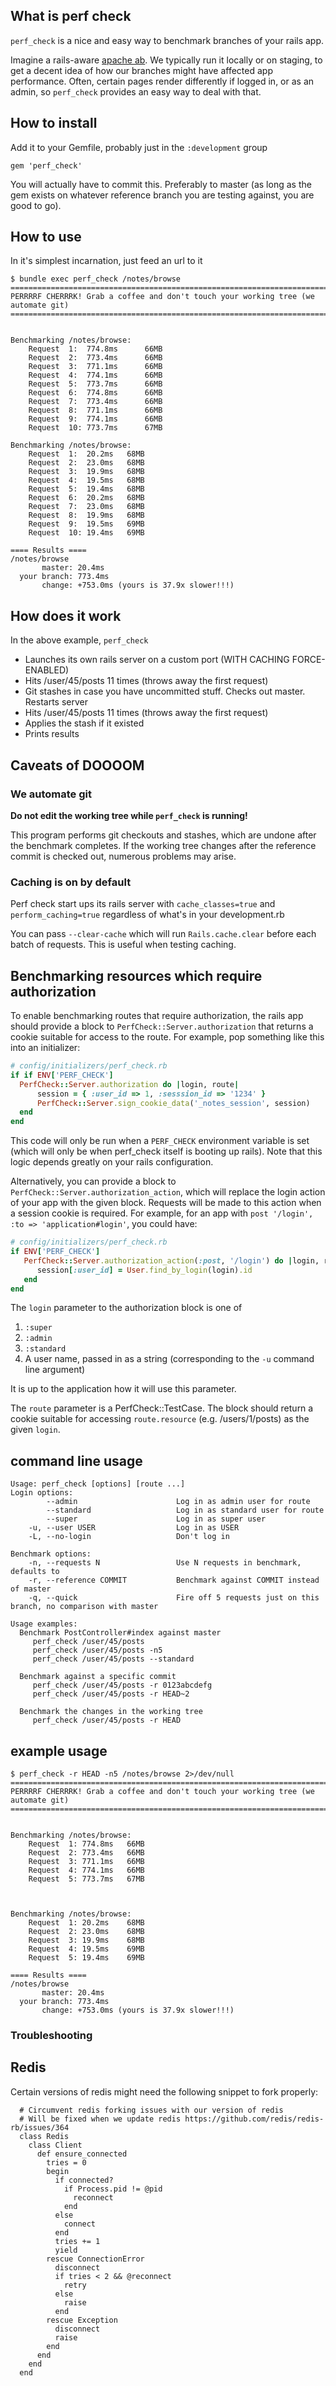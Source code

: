 ## What is perf check

`perf_check` is a nice and easy way to benchmark branches of your rails app.

Imagine a rails-aware [apache ab](http://httpd.apache.org/docs/2.2/programs/ab.html). We typically run it locally or on staging, to get a decent idea of how our branches might have affected app performance. Often, certain pages render differently if logged in, or as an admin, so `perf_check` provides an easy way to deal with that.

## How to install

Add it to your Gemfile, probably just in the `:development` group

```
gem 'perf_check'
```

You will actually have to commit this. Preferably to master (as long as the gem exists on whatever reference branch you are testing against, you are good to go).

## How to use

In it's simplest incarnation, just feed an url to it

```
$ bundle exec perf_check /notes/browse 
=============================================================================
PERRRRF CHERRRK! Grab a coffee and don't touch your working tree (we automate git)
=============================================================================


Benchmarking /notes/browse:
	Request  1:  774.8ms	  66MB
	Request  2:  773.4ms	  66MB
	Request  3:  771.1ms	  66MB
	Request  4:  774.1ms	  66MB
	Request  5:  773.7ms	  66MB
	Request  6:  774.8ms	  66MB
	Request  7:  773.4ms	  66MB
	Request  8:  771.1ms	  66MB
	Request  9:  774.1ms	  66MB
	Request  10: 773.7ms	  67MB

Benchmarking /notes/browse:
	Request  1:  20.2ms	  68MB
	Request  2:  23.0ms	  68MB
	Request  3:  19.9ms	  68MB
	Request  4:  19.5ms	  68MB
	Request  5:  19.4ms	  68MB
	Request  6:  20.2ms	  68MB
	Request  7:  23.0ms	  68MB
	Request  8:  19.9ms	  68MB
	Request  9:  19.5ms	  69MB
	Request  10: 19.4ms	  69MB

==== Results ====
/notes/browse
       master: 20.4ms
  your branch: 773.4ms
       change: +753.0ms (yours is 37.9x slower!!!)
```

## How does it work

In the above example, `perf_check`

* Launches its own rails server on a custom port (WITH CACHING FORCE-ENABLED)
* Hits /user/45/posts 11 times (throws away the first request)
* Git stashes in case you have uncommitted stuff. Checks out master. Restarts server
* Hits /user/45/posts 11 times (throws away the first request)
* Applies the stash if it existed
* Prints results

## Caveats of DOOOOM

### We automate git

**Do not edit the working tree while `perf_check` is running!** 

This program performs git checkouts and stashes, which are undone after the benchmark completes. If the working tree changes after the reference commit is checked out, numerous problems may arise. 

### Caching is on by default

Perf check start ups its rails server with `cache_classes=true` and `perform_caching=true` regardless of what's in your development.rb

You can pass `--clear-cache` which will run `Rails.cache.clear` before each batch of requests. This is useful when testing caching.

## Benchmarking resources which require authorization

To enable benchmarking routes that require authorization, the rails app should provide a block to `PerfCheck::Server.authorization` that returns a cookie suitable for access to the route. For example, pop something like this into an initializer:

```Ruby
# config/initializers/perf_check.rb
if if ENV['PERF_CHECK']
  PerfCheck::Server.authorization do |login, route|
      session = { :user_id => 1, :sesssion_id => '1234' }
      PerfCheck::Server.sign_cookie_data('_notes_session', session)
  end
end
```

This code will only be run when a `PERF_CHECK` environment variable is set (which will only be when perf_check itself is booting up rails). Note that this logic depends greatly on your rails configuration. 

Alternatively, you can provide a block to `PerfCheck::Server.authorization_action`, which will replace the login action of your app with the given block. Requests will be made to this action when a session cookie is required. For example, for an app with `post '/login', :to => 'application#login'`, you could have:

```Ruby
# config/initializers/perf_check.rb
if ENV['PERF_CHECK']
   PerfCheck::Server.authorization_action(:post, '/login') do |login, route|
      session[:user_id] = User.find_by_login(login).id
   end
end
```

The `login` parameter to the authorization block is one of

  1. `:super`
  2. `:admin`
  3. `:standard`
  4. A user name, passed in as a string (corresponding to the `-u` command line argument)

It is up to the application how it will use this parameter.

The `route` parameter is a PerfCheck::TestCase. The block should return a cookie suitable for accessing `route.resource` (e.g. /users/1/posts) as the given `login`.

## command line usage
    Usage: perf_check [options] [route ...]
    Login options:
            --admin                      Log in as admin user for route
            --standard                   Log in as standard user for route
            --super                      Log in as super user
        -u, --user USER                  Log in as USER
        -L, --no-login                   Don't log in

    Benchmark options:
        -n, --requests N                 Use N requests in benchmark, defaults to
        -r, --reference COMMIT           Benchmark against COMMIT instead of master
        -q, --quick                      Fire off 5 requests just on this branch, no comparison with master

    Usage examples:
      Benchmark PostController#index against master
         perf_check /user/45/posts
         perf_check /user/45/posts -n5
         perf_check /user/45/posts --standard

      Benchmark against a specific commit
         perf_check /user/45/posts -r 0123abcdefg
         perf_check /user/45/posts -r HEAD~2

      Benchmark the changes in the working tree
         perf_check /user/45/posts -r HEAD

## example usage
```
$ perf_check -r HEAD -n5 /notes/browse 2>/dev/null
=============================================================================
PERRRRF CHERRRK! Grab a coffee and don't touch your working tree (we automate git)
=============================================================================


Benchmarking /notes/browse:
	Request  1: 774.8ms	  66MB
	Request  2: 773.4ms	  66MB
	Request  3: 771.1ms	  66MB
	Request  4: 774.1ms	  66MB
	Request  5: 773.7ms	  67MB



Benchmarking /notes/browse:
	Request  1: 20.2ms	  68MB
	Request  2: 23.0ms	  68MB
	Request  3: 19.9ms	  68MB
	Request  4: 19.5ms	  69MB
	Request  5: 19.4ms	  69MB

==== Results ====
/notes/browse
       master: 20.4ms
  your branch: 773.4ms
       change: +753.0ms (yours is 37.9x slower!!!)
```


### Troubleshooting

## Redis

Certain versions of redis might need the following snippet to fork properly:

```
  # Circumvent redis forking issues with our version of redis
  # Will be fixed when we update redis https://github.com/redis/redis-rb/issues/364
  class Redis
    class Client
      def ensure_connected
        tries = 0
        begin
          if connected?
            if Process.pid != @pid
              reconnect
            end
          else
            connect
          end
          tries += 1
          yield
        rescue ConnectionError
          disconnect
          if tries < 2 && @reconnect
            retry
          else
            raise
          end
        rescue Exception
          disconnect
          raise
        end
      end
    end
  end
  ```
